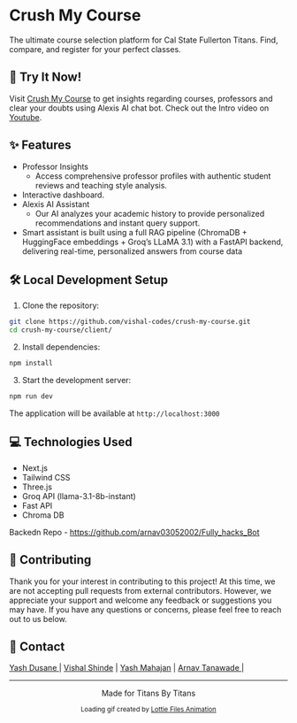# Crush My Course

The ultimate course selection platform for Cal State Fullerton Titans. Find, compare, and register for your perfect classes.

## 🚀 Try It Now!

Visit [Crush My Course](https://crush-my-course.vercel.app/) to get insights regarding courses, professors and clear your doubts using Alexis AI chat bot.
Check out the Intro video on [Youtube](https://youtu.be/K8aPhdZgYQU).

## ✨ Features

- Professor Insights
  - Access comprehensive professor profiles with authentic student reviews and teaching style analysis.
- Interactive dashboard.
- Alexis AI Assistant
  - Our AI analyzes your academic history to provide personalized recommendations and instant query support.
- Smart assistant is built using a full RAG pipeline (ChromaDB + HuggingFace embeddings + Groq’s LLaMA 3.1) with a FastAPI backend, delivering real-time, personalized answers from course data


## 🛠️ Local Development Setup

1. Clone the repository:

```bash
git clone https://github.com/vishal-codes/crush-my-course.git
cd crush-my-course/client/
```

2. Install dependencies:

```bash
npm install
```

3. Start the development server:

```bash
npm run dev
```

The application will be available at `http://localhost:3000`

## 💻 Technologies Used

- Next.js
- Tailwind CSS
- Three.js
- Groq API (llama-3.1-8b-instant)
- Fast API
- Chroma DB

Backedn Repo - https://github.com/arnav03052002/Fully_hacks_Bot

## 🤝 Contributing

Thank you for your interest in contributing to this project! At this time, we are not accepting pull requests from external contributors. However, we appreciate your support and welcome any feedback or suggestions you may have. If you have any questions or concerns, please feel free to reach out to us below.

## 📧 Contact

[Yash Dusane
](https://www.linkedin.com/in/yashrd/) | [Vishal Shinde](https://www.linkedin.com/in/vishal-shinde-/) | [Yash Mahajan](https://www.linkedin.com/in/yashmahajan27/) | [Arnav Tanawade ](https://www.linkedin.com/in/arnavtanawade03/) |

---

<p align="center">
  Made for Titans By Titans
</p>

<p align="center">
  <small>Loading gif created by  <a href="https://lottiefiles.com/"> Lottie Files Animation</a></small>
</p>
